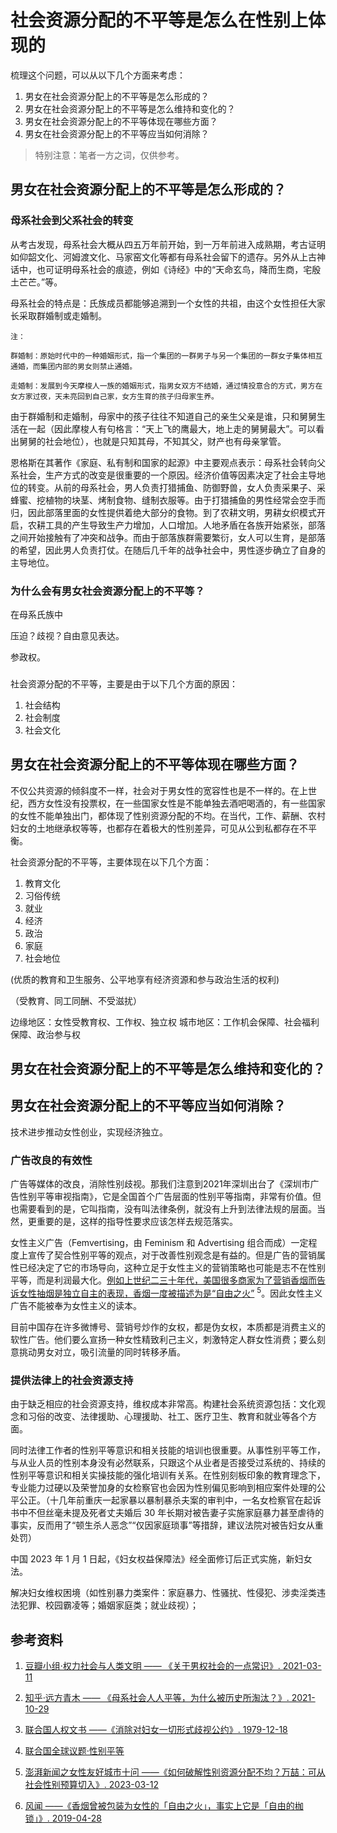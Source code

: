 # 社会资源分配的不平等是怎么在性别上体现的

梳理这个问题，可以从以下几个方面来考虑：

1. 男女在社会资源分配上的不平等是怎么形成的？
1. 男女在社会资源分配上的不平等是怎么维持和变化的？
1. 男女在社会资源分配上的不平等体现在哪些方面？
1. 男女在社会资源分配上的不平等应当如何消除？

> 特别注意：笔者一方之词，仅供参考。

## 男女在社会资源分配上的不平等是怎么形成的？

### 母系社会到父系社会的转变

从考古发现，母系社会大概从四五万年前开始，到一万年前进入成熟期，考古证明如仰韶文化、河姆渡文化、马家窑文化等都有母系社会留下的遗存。另外从上古神话中，也可证明母系社会的痕迹，例如《诗经》中的“天命玄鸟，降而生商，宅殷土芒芒。”等。

母系社会的特点是：氏族成员都能够追溯到一个女性的共祖，由这个女性担任大家长采取群婚制或走婚制。

```
注：

群婚制：原始时代中的一种婚姻形式，指一个集团的一群男子与另一个集团的一群女子集体相互通婚，而集团内部的男女则禁止通婚。

走婚制：发展到今天摩梭人一族的婚姻形式，指男女双方不结婚，通过情投意合的方式，男方在女方家过夜，天未亮回到自己家，女方生育的孩子归母家生养。
```

由于群婚制和走婚制，母家中的孩子往往不知道自己的亲生父亲是谁，只和舅舅生活在一起（因此摩梭人有句格言：“天上飞的鹰最大，地上走的舅舅最大”。可以看出舅舅的社会地位），也就是只知其母，不知其父，财产也有母亲掌管。

恩格斯在其著作《家庭、私有制和国家的起源》中主要观点表示：母系社会转向父系社会，生产方式的改变是很重要的一个原因。经济价值等因素决定了社会主导地位的转变。从前的母系社会，男人负责打猎捕鱼、防御野兽，女人负责采果子、采蜂蜜、挖植物的块茎、烤制食物、缝制衣服等。由于打猎捕鱼的男性经常会空手而归，因此部落里面的女性提供着绝大部分的食物。到了农耕文明，男耕女织模式开启，农耕工具的产生导致生产力增加，人口增加。人地矛盾在各族开始紧张，部落之间开始接触有了冲突和战争。而由于部落族群需要繁衍，女人可以生育，是部落的希望，因此男人负责打仗。在随后几千年的战争社会中，男性逐步确立了自身的主导地位。

### 为什么会有男女社会资源分配上的不平等？

在母系氏族中

压迫？歧视？自由意见表达。

参政权。

### 


社会资源分配的不平等，主要是由于以下几个方面的原因：

1. 社会结构
1. 社会制度
1. 社会文化


## 男女在社会资源分配上的不平等体现在哪些方面？

不仅公共资源的倾斜度不一样，社会对于男女性的宽容性也是不一样的。在上世纪，西方女性没有投票权，在一些国家女性是不能单独去酒吧喝酒的，有一些国家的女性不能单独出门，都体现了性别资源分配的不均。在当代，工作、薪酬、农村妇女的土地继承权等等，也都存在着极大的性别差异，可见从公到私都存在不平衡。

社会资源分配的不平等，主要体现在以下几个方面：

1. 教育文化
1. 习俗传统
1. 就业
1. 经济
1. 政治
1. 家庭
1. 社会地位

(优质的教育和卫生服务、公平地享有经济资源和参与政治生活的权利)

（受教育、同工同酬、不受滋扰）

边缘地区：女性受教育权、工作权、独立权
城市地区：工作机会保障、社会福利保障、政治参与权

## 男女在社会资源分配上的不平等是怎么维持和变化的？

## 男女在社会资源分配上的不平等应当如何消除？

技术进步推动女性创业，实现经济独立。

### 广告改良的有效性

广告等媒体的改良，消除性别歧视。那我们注意到2021年深圳出台了《深圳市广告性别平等审视指南》，它是全国首个广告层面的性别平等指南，非常有价值。但也需要看到的是，它叫指南，没有叫法律条例，就没有上升到法律法规的层面。当然，更重要的是，这样的指导性要求应该怎样去规范落实。

女性主义广告（Femvertising，由 Feminism 和 Advertising 组合而成）一定程度上宣传了契合性别平等的观点，对于改善性别观念是有益的。但是广告的营销属性已经决定了它的市场导向，这种立足于女性主义的营销策略也可能是志不在性别平等，而是利润最大化。<u>例如上世纪二三十年代，美国很多商家为了营销香烟而告诉女性抽烟是独立自主的表现，香烟一度被描述为是“自由之火”</u> <sup>5</sup>。因此女性主义广告不能被奉为女性主义的读本。

目前中国存在许多微博号、营销号炒作的女权，都是伪女权，本质都是消费主义的软性广告。他们要么宣扬一种女性精致利己主义，刺激特定人群女性消费；要么刻意挑动男女对立，吸引流量的同时转移矛盾。

### 提供法律上的社会资源支持

由于缺乏相应的社会资源支持，维权成本非常高。构建社会系统资源包括：文化观念和习俗的改变、法律援助、心理援助、社工、医疗卫生、教育和就业等各个方面。

同时法律工作者的性别平等意识和相关技能的培训也很重要。从事性别平等工作，与从业人员的性别本身没有必然联系，只跟这个从业者是否接受过系统的、持续的性别平等意识和相关实操技能的强化培训有关系。在性别刻板印象的教育理念下，专业能力过硬以及荣誉加身的女检察官也会因为性别偏见影响到相应案件处理的公平公正。（十几年前重庆一起家暴以暴制暴杀夫案的审判中，一名女检察官在起诉书中不但丝毫未提及死者丈夫婚后 30 年长期对被告妻子实施家庭暴力甚至虐待的事实，反而用了“顿生杀人恶念”“仅因家庭琐事”等措辞，建议法院对被告妇女从重处罚）

中国 2023 年 1 月 1 日起，《妇女权益保障法》经全面修订后正式实施，新妇女法。

解决妇女维权困境（如性别暴力类案件：家庭暴力、性骚扰、性侵犯、涉卖淫类违法犯罪、校园霸凌等；婚姻家庭类；就业歧视）；

## 参考资料

1. [豆瓣小组·权力社会与人类文明 —— 《关于男权社会的一点常识》. 2021-03-11](https://www.douban.com/group/topic/214922501/?_i=5167078mwfUiZj)

1. [知乎·远方青木 —— 《母系社会人人平等，为什么被历史所淘汰？》. 2021-10-29](https://zhuanlan.zhihu.com/p/426996236)

1. [联合国人权文书 ——《消除对妇女一切形式歧视公约》. 1979-12-18](https://www.ohchr.org/zh/instruments-mechanisms/instruments/convention-elimination-all-forms-discrimination-against-women)

1. [联合国全球议题·性别平等](https://www.un.org/zh/global-issues/gender-equality)

1. [澎湃新闻之女性友好城市十问 ——《如何破解性别资源分配不均？万喆：可从社会性别预算切入》. 2023-03-12](https://www.thepaper.cn/newsDetail_forward_22197898)

1. [风闻 ——《香烟曾被包装为女性的「自由之火」，事实上它是「自由的枷锁」》. 2019-04-28](https://user.guancha.cn/main/content?id=107779)


